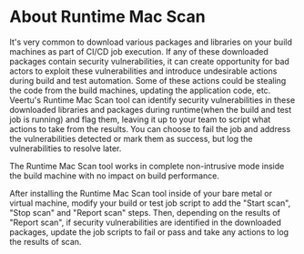 ---
---

# About Runtime Mac Scan

It's very common to download various packages and libraries on your build machines as part of CI/CD job execution. If any of these downloaded packages contain security vulnerabilities, it can create opportunity for bad actors to exploit these vulnerabilities and introduce undesirable actions during build and test automation. Some of these actions could be stealing the code from the build machines, updating the application code, etc. Veertu's Runtime Mac Scan tool can identify security vulnerabilities in these downloaded libraries and packages during runtime(when the build and test job is running) and flag them, leaving it up to your team to script what actions to take from the results. You can choose to fail the job and address the vulnerabilities detected or mark them as success, but log the vulnerabilities to resolve later.

The Runtime Mac Scan tool works in complete non-intrusive mode inside the build machine with no impact on build performance.

After installing the Runtime Mac Scan tool inside of your bare metal or virtual machine, modify your build or test job script to add the "Start scan", "Stop scan" and "Report scan" steps. Then, depending on the results of "Report scan", if security vulnerabilities are identified in the downloaded packages, update the job scripts to fail or pass and take any actions to log the results of scan.
